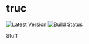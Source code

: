 # truc
[![Latest Version](https://img.shields.io/crates/v/truc)](https://crates.io/crates/truc)
[![Build Status](https://img.shields.io/github/workflow/status/arnodb/truc/Rust)](https://github.com/arnodb/truc/actions/workflows/rust.yml)

Stuff
